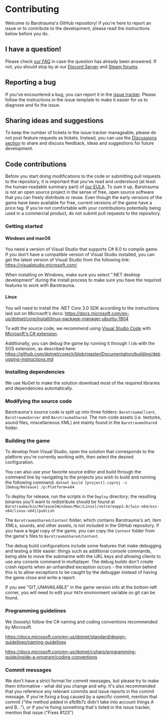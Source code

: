 # Contributing

Welcome to Barotrauma's GitHub repository! If you're here to report an issue or to contribute to the development, please read the instructions below before you do.

## I have a question!
Please check [our FAQ](https://barotraumagame.com/faq/) in case the question has already been answered. If not, you should stop by at our [Discord Server](discord.gg/undertow) and [Steam forums](https://steamcommunity.com/app/602960/discussions/).

## Reporting a bug
If you've encountered a bug, you can report it in the [issue tracker](https://github.com/Regalis11/Barotrauma/issues). Please follow the instructions in the issue template to make it easier for us to diagnose and fix the issue.

## Sharing ideas and suggestions
To keep the number of tickets in the issue tracker manageable, please do not post feature requests as tickets. Instead, you can use the [Discussions section](https://github.com/Regalis11/Barotrauma/discussions) to share and discuss feedback, ideas and suggestions for future development. 

## Code contributions
Before you start doing modifications to the code or submitting pull requests to the repository, it is important that you've read and understood (at least the human-readable summary part) of [our EULA](https://github.com/Regalis11/Barotrauma/blob/master/EULA.txt). To sum it up, Barotrauma is not an open source project in the sense of free, open source software that you can freely distribute or reuse. Even though the early versions of the game have been available for free, current versions of the game have a price tag. If you're not comfortable with your contributions potentially being used in a commercial product, do not submit pull requests to the repository.

### Getting started
#### Windows and macOS
You need a version of Visual Studio that supports C# 8.0 to compile game. If you don't have a compatible version of Visual Studio installed, you can get the latest version of Visual Studio from the following link: https://visualstudio.microsoft.com/

When installing on Windows, make sure you select ".NET desktop development" during the install process to make sure you have the required features to work with Barotrauma.

#### Linux
You will need to install the .NET Core 3.0 SDK according to the instructions laid out on Microsoft's docs: https://docs.microsoft.com/en-us/dotnet/core/install/linux-package-manager-ubuntu-1904

To edit the source code, we recommend using [Visual Studio Code](https://code.visualstudio.com/) with [Microsoft's C# extension](https://marketplace.visualstudio.com/items?itemName=ms-vscode.csharp).

Additionally, you can debug the game by running it through `lldb` with the SOS extension, as described here: https://github.com/dotnet/coreclr/blob/master/Documentation/building/debugging-instructions.md

### Installing dependencies
We use NuGet to make the solution download most of the required libraries and dependencies automatically.

### Modifying the source code
Barotrauma's source code is split up into three folders: `BarotraumaClient`, `BarotraumaServer` and `BarotraumaShared`. The non-code assets (i.e. textures, sound files, miscellaneous XML) are mainly found in the `BarotraumaShared` folder.

### Building the game
To develop from Visual Studio, open the solution that corresponds to the platform you're currently working with, then select the desired configuration.

You can also use your favorite source editor and build through the command line by navigating to the projects you wish to build and running the following command: `dotnet build [project].csproj -c [Debug/Release] /p:Platform=x64`

To deploy for release, run the scripts in the `Deploy` directory; the resulting binaries you'll want to redistribute should be found at `Barotrauma/bin/Release[Windows/Mac/Linux]/netcoreapp3.0/[win-x64/osx-x64/linux-x64]/publish`

The `BarotraumaShared/Content` folder, which contains Barotrauma's art, item XMLs, sounds, and other assets, is not included in the GitHub repository. If you have a legal copy of the game, you can copy the `Content` folder from the game's files to `BarotraumaShared/Content`.

The debug build configurations include some features that make debugging and testing a little easier: things such as additional console commands, being able to move the submarine with the IJKL keys and allowing clients to use any console command in multiplayer. The debug builds don't create crash reports when an unhandled exception occurs - the intention behind this is to allow exceptions to be caught by the debugger instead of having the game close and write a report.

If you see "GIT_UNAVAILABLE" in the game version info at the bottom-left corner, you will need to edit your `PATH` environment variable so git can be found.

### Programming guidelines
We (loosely) follow the C# naming and coding conventions recommended by Microsoft.

https://docs.microsoft.com/en-us/dotnet/standard/design-guidelines/naming-guidelines

https://docs.microsoft.com/en-us/dotnet/csharp/programming-guide/inside-a-program/coding-conventions

### Commit messages
We don't have a strict format for commit messages, but please try to make them informative - what did you change and why. It's also recommended that you reference any relevant commits and issue reports in the commit message. If you're fixing a bug caused by a specific commit, mention that commit ("the method added in a1b9b7z didn't take into account things A and B..."), or if you're fixing something that's listed in the issue tracker, mention that issue ("Fixes #123")


